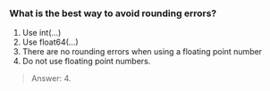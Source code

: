 ### What is the best way to avoid rounding errors?

1. Use int(...)
2. Use float64(...)
3. There are no rounding errors when using a floating point number 
4. Do not use floating point numbers.


>Answer: 4.
